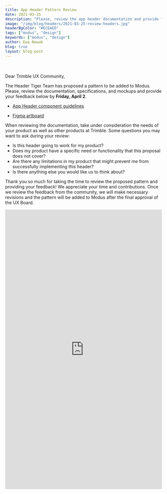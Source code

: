 ```yaml
---
title: App Header Pattern Review
date: 2021-03-25
description: "Please, review the app header documentation and provide feedback by April 2, 2021."
image: "/img/blog/headers/2021-03-25-review-headers.jpg"
headerBgColor: "#ECEAED"
tags: ["modus", "design"]
keywords: ["modus", "design"]
author: Ewa Nowak
blog: true
layout: blog-post
---
```


<br><br>
Dear Trimble UX Community,

The Header Tiger Team has proposed a pattern to be added to Modus. Please, review the documentation, specifications, and mockups and provide your feedback below by **Friday, April 2**.

- [App Header component guidelines](
https://docs.google.com/document/d/1hMxgAheI1X_pQsHOMs4JxMNAdZuUp5DiS3AlM2zybTw/edit?usp=sharing)

- [Figma artboard](https://www.figma.com/proto/bkciPyRAAJ8rTVcM8jQUYT/Modus-App-Header-Component-re-crafting-from-Sketch?node-id=7%3A109&viewport=726%2C144%2C0.25&scaling=min-zoom)

When reviewing the documentation, take under consideration the needs of your product as well as other products at Trimble. Some questions you may want to ask during your review:

- Is this header going to work for my product?
- Does my product have a specific need or functionality that this proposal does not cover?
- Are there any limitations in my product that might prevent me from successfully implementing this header?
- Is there anything else you would like us to think about?

Thank you so much for taking the time to review the proposed pattern and providing your feedback! We appreciate your time and contributions. Once we review the feedback from the community, we will make necessary revisions and the pattern will be added to Modus after the final approval of the UX Board.

<iframe src="https://docs.google.com/forms/d/e/1FAIpQLSeQsU_ZxFP4KRCOIWlLvodhQQJkYX57av-RDLvxpt3mBfJ3rQ/viewform?embedded=true" width="100%" height="900" frameborder="0" marginheight="0" marginwidth="0">Loading…</iframe>

